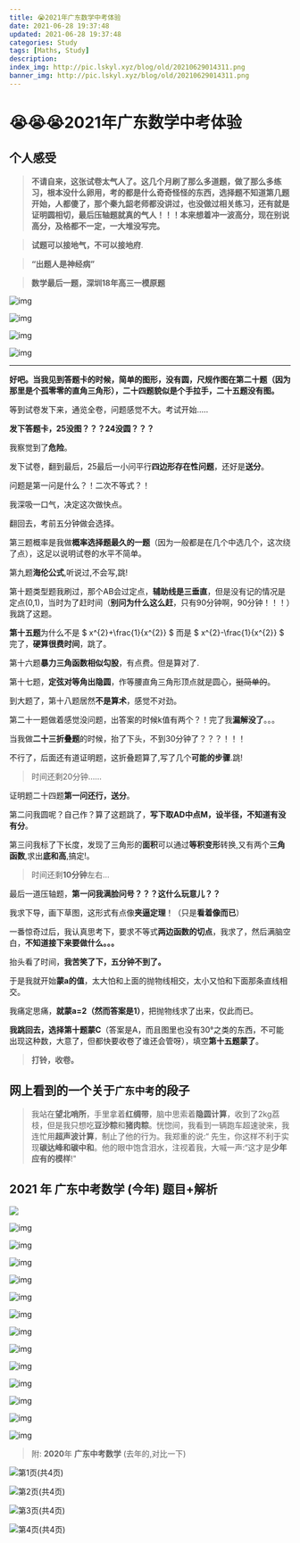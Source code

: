 ```yaml
---
title: 😭2021年广东数学中考体验
date: 2021-06-28 19:37:48
updated: 2021-06-28 19:37:48
categories: Study
tags: [Maths, Study]
description: 
index_img: http://pic.lskyl.xyz/blog/old/20210629014311.png
banner_img: http://pic.lskyl.xyz/blog/old/20210629014311.png
---
```



# 😭😭😭2021年广东数学中考体验

## 个人感受

> **不请自来，这张试卷太气人了。这几个月刷了那么多道题，做了那么多练习，根本没什么卵用，考的都是什么奇奇怪怪的东西，选择题不知道第几题开始，人都傻了，那个秦九韶老师都没讲过，也没做过相关练习，还有就是证明圆相切，最后压轴题就真的气人！！！本来想着冲一波高分，现在别说高分，及格都不一定，一大堆没写完。**

> **试题可以接地气，不可以接地府**.

> **“出题人是神经病”**

> **数学最后一题，深圳18年高三一模原题**

![img](http://pic.lskyl.xyz/blog/old/20210629023311.jpeg-picsmall)

![img](http://pic.lskyl.xyz/blog/old/20210629023333.jpeg-picsmall)

![img](http://pic.lskyl.xyz/blog/old/20210629023357.jpeg-picsmall)

![img](http://pic.lskyl.xyz/blog/old/20210629023434.jpeg-picsmall)

------

**好吧。当我见到答题卡的时候，简单的图形，没有圆，尺规作图在第二十题（因为那里是个孤零零的直角三角形），二十四题貌似是个手拉手，二十五题没有图。**

等到试卷发下来，通览全卷，问题感觉不大。考试开始.....

**发下答题卡，25没图？？？24没圆？？？**

我察觉到了**危险**。

发下试卷，翻到最后，25最后一小问平行**四边形存在性问题**，还好是**送分**。

问题是第一问是什么？！二次不等式？！

我深吸一口气，决定这次做快点。

翻回去，考前五分钟做会选择。

第三题概率是我做**概率选择题最久的一题**（因为一般都是在几个中选几个，这次绕了点），这足以说明试卷的水平不简单。

第九题**海伦公式**,听说过,不会写,跳!

第十题类型题我刷过，那个AB会过定点，**辅助线是三垂直**，但是没有记的情况是定点(0,1)，当时为了赶时间（**别问为什么这么赶**，只有90分钟啊，90分钟！！！）我跳了这题。

**第十五题**为什么不是  $ x^{2}+\frac{1}{x^{2}} $ 而是 $ x^{2}-\frac{1}{x^{2}} $
完了，**硬算很费时间**，跳了。

第十六题**暴力三角函数相似勾股**，有点费。但是算对了.

第十七题，**定弦对等角出隐圆**，作等腰直角三角形顶点就是圆心，~~挺简单的~~。

到大题了，第十八题居然**不是算术**，感觉不对劲。

第二十一题做着感觉没问题，出答案的时候k值有两个？！完了我**漏解没了**。。。

当我做**二十三折叠题**的时候，抬了下头，不到30分钟了？？？！！！

不行了，后面还有道证明题，这折叠题算了,写了几个**可能的步骤**.跳!

> 时间还剩20分钟......

证明题二十四题**第一问还行，送分**。

第二问我圆呢？自己作？算了这题跳了，**写下取AD中点M，设半径，不知道有没有分**。

第三问我标了下长度，发现了三角形的**面积**可以通过**等积变形**转换,又有两个**三角函数**,求出**底和高**,搞定!。

> 时间还剩**10分钟**左右...

最后一道压轴题，**第一问我满脸问号？？？这什么玩意儿？？**

我求下导，画下草图，这形式有点像**夹逼定理**！（只是**看着像而已**）

一番惊奇过后，我认真思考下，要求不等式**两边函数的切点**，我求了，然后满脑空白，**不知道接下来要做什么。。。**

抬头看了时间，**我苦笑了下，五分钟不到了。**

于是我就开始**蒙a的值**，太大怕和上面的抛物线相交，太小又怕和下面那条直线相交。

我痛定思痛，**就蒙a=2（然而答案是1）**，把抛物线求了出来，仅此而已。

**我跳回去，选择第十题蒙C**（答案是A，而且图里也没有30°之类的东西，不可能出现这种数，大意了，但都快要收卷了谁还会管呀），填空**第十五题蒙了**。

> **打铃，收卷。**

## 网上看到的一个关于`广东中考`的段子

> 我站在**望北哨所**，手里拿着**红绸带**，脑中思索着**隐圆计算**，收到了2kg荔枝，但是我只想吃**豆沙粽**和**猪肉粽**。恍惚间，我看到一辆跑车超速驶来，我连忙用**超声波计算**，制止了他的行为。我郑重的说:“ 先生，你这样不利于实现**碳达峰和碳中和**。他的眼中饱含泪水，注视着我，大喊一声:“这才是**少年应有的模样**!"

## **2021** 年 **广东中考数学**  (**今年**) 题目+解析

![](http://pic.lskyl.xyz/blog/old/20210629015828.png-picsmall)

![img](http://pic.lskyl.xyz/blog/old/20210629015859.png-picsmall)

![img](http://pic.lskyl.xyz/blog/old/20210629015950.png-picsmall)

![img](http://pic.lskyl.xyz/blog/old/20210629020000.png-picsmall)

![img](http://pic.lskyl.xyz/blog/old/20210629020011.png-picsmall)

![img](http://pic.lskyl.xyz/blog/old/20210629020026.png-picsmall)

![img](http://pic.lskyl.xyz/blog/old/20210629020045.png-picsmall)

![img](http://pic.lskyl.xyz/blog/old/20210629020057.png-picsmall)

![img](http://pic.lskyl.xyz/blog/old/20210629020109.png-picsmall)

![img](http://pic.lskyl.xyz/blog/old/20210629020123.png-picsmall)

![img](http://pic.lskyl.xyz/blog/old/20210629020134.png-picsmall)

![img](http://pic.lskyl.xyz/blog/old/20210629020207.png-picsmall)

![img](http://pic.lskyl.xyz/blog/old/20210629020229.png-picsmall)

![img](http://pic.lskyl.xyz/blog/old/20210629020320.png-picsmall)

> 附: **2020**年 **广东中考数学** (去年的,对比一下)

![第1页(共4页)](http://pic.lskyl.xyz/blog/old/20210629014918.jpg-picsmall)

![第2页(共4页)](http://pic.lskyl.xyz/blog/old/20210629014936.jpg-picsmall)

![第3页(共4页)](http://pic.lskyl.xyz/blog/old/20210629015036.jpg-picsmall)

![第4页(共4页)](http://pic.lskyl.xyz/blog/old/20210629015051.jpeg-picsmall)
